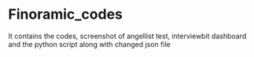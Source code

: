 # Finoramic_codes

It contains the codes, screenshot of angellist test, interviewbit dashboard and the python script along with changed json file
